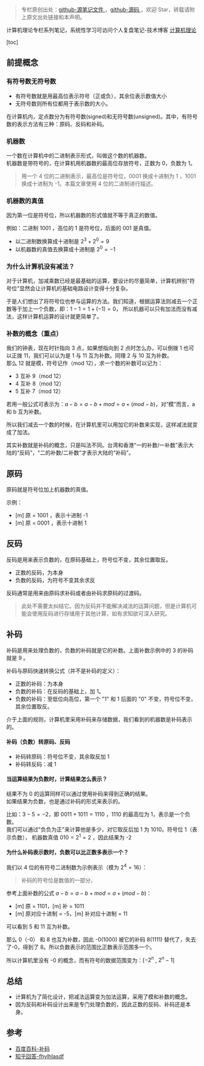 > 专栏原创出处：[github-源笔记文件 ](https://github.com/GourdErwa/review-notes/tree/master/algorithm/computer-theory) ，[github-源码 ](https://github.com/GourdErwa/java-advanced/tree/master/java-computer-theory)，欢迎 Star，转载请附上原文出处链接和本声明。

计算机理论专栏系列笔记，系统性学习可访问个人复盘笔记-技术博客 [计算机理论 ](https://review-notes.top/algorithm/computer-theory)

[toc]

## 前提概念
### 有符号数无符号数
- 有符号数就是用最高位表示符号（正或负），其余位表示数值大小
- 无符号数则所有位都用于表示数的大小。

在计算机内，定点数分为有符号数(signed)和无符号数(unsigned)。其中，有符号数的表示方法有三种：原码、反码和补码。

### 机器数
一个数在计算机中的二进制表示形式，叫做这个数的机器数。  
机器数是带符号的，在计算机用机器数的最高位存放符号，正数为 0，负数为 1。
> 用一个 4 位的二进制表示，最高位是符号位，0001 换成十进制为 1 ，1001 换成十进制为 -1。本篇文章使用 4 位的二进制进行描述。

### 机器数的真值
因为第一位是符号位，所以机器数的形式值就不等于真正的数值。

例如：二进制 $1001$ ，高位的 1 是符号位，后面的 001 是真值。
- 以二进制数换算成十进制是 $2^3 + 2^0 = 9$
- 以机器数的真值去换算成十进制是 $2^0 = -1$

### 为什么计算机没有减法？
对于计算机，加减乘数已经是最基础的运算，要设计的尽量简单，计算机辨别"符号位"显然会让计算机的基础电路设计变得十分复杂。

于是人们想出了将符号位也参与运算的方法。我们知道，根据运算法则减去一个正数等于加上一个负数，即：$1 - 1 = 1 + (-1) = 0$， 所以机器可以只有加法而没有减法，这样计算机运算的设计就更简单了。

### 补数的概念（重点）
我们的钟表，现在时针指向 3 点，如果想指向到 2 点时怎么办，可以倒拨 1 也可以正拨 11，我们可以认为是 1 与 11 互为补数。同理 2 与 10 互为补数。  
那么 12 就是模，符号记作（mod 12），求一个数的补数可以记为：
- 3 互补 9（mod 12）
- 4 互补 8（mod 12）
- 5 互补 7（mod 12）

若用一般公式可表示为：$a-b=a-b+mod=a+(mod-b)$，对“模”而言，a 和 b 互为补数。

所以我们减去一个数的时候，在计算机里可以用加它的补数来实现，这样减法就变成了加法。

其实补数就是补码的概念，只是叫法不同。台湾和香港“一的补数/一补数”表示大陆的“反码”，“二的补数/二补数”才表示大陆的“补码”。

## 原码
原码就是符号位加上机器数的真值。

示例：
- [m] 原 = 1001 ，表示十进制 -1
- [m] 原 = 0001 ，表示十进制 1
## 反码
反码是用来表示负数的，在原码基础上，符号位不变，其余位置取反。
- 正数的反码，为本身
- 负数的反码，为符号不变其余求反

反码通常是用来由原码求补码或者由补码求原码的过渡码。
> 此处不需要太纠结它。因为反码并不能解决减法的运算问题，但是计算机可能会使用反码进行存储用于其他计算，如有求知欲可深入研究。

## 补码
补码是用来处理负数的，负数的补码就是它的补数。上面补数示例中的 3 的补码就是 9 。

补码与原码快速转换公式（并不是补码的定义）：
- 正数的补码：为本身
- 负数的补码：在反码的基础上，加 1。
- 负数的补码：至低位向高位，第一个 "1" 和 1 后面的 "0" 不变，符号位不变，其余位置取反。


介于上面的规则，计算机里采用补码来存储数据，我们看到的机器数是补码表示的。

#### 补码（负数）转原码、反码
- 补码转原码：符号位不变，其余取反加 1
- 补码转反码：减 1

#### 当运算结果为负数时，计算结果怎么表示？
结果不为 0 的运算同样可以通过使用补码来得到正确的结果。  
如果结果为负数，也是通过补码的形式来表示的。

比如：$3-5=-2$，即 $0011 + 1011 = 1110$ ，1110 的最高位为 1，表示是一个负数。  
我们可以通过"负负为正"来计算他是多少，对它取反后加 1 为 1010。符号位 1（表示负数），
机器数真值 $010=2^1=2$ ，因此结果为 -2


#### 为什么补码表示数时，负数可以比正数多表示一个？
我们以 4 位的有符号二进制数为示例表示（模为 $2^4=16$）：
> 补码的符号位是数值的一部分，

参考上面补数的公式 $a-b=a-b+mod=a+(mod-b)$：
- [m] 原 = 1101，[m] 补 = 1011
- [m] 原对应十进制 = -5，[m] 补对应十进制 = 11

可以看到 5 和 11 互为补数。

那么 0（-0） 和 8 也互为补数，因此 -0(1000) 被它的补码 8(1111) 替代了，失去了-0，得到了 8。所以负数表示的范围比正数表示范围多一个。

所以计算机里没有 -0 的概念，而有符号的数据范围变为：[$-2^n$ , $2^n - 1$]

## 总结
- 计算机为了简化设计，把减法运算变为加法运算，采用了模和补数的概念。
- 因为反码和补码设计出来是专门处理负数的，因此正数的反码、补码还是本身。

## 参考
- [百度百科-补码 ](https://baike.baidu.com/item/%E8%A1%A5%E7%A0%81/6854613?fr=aladdin)
- [知乎回答-fhylhlasdf](https://www.zhihu.com/question/28685048/answer/41735701)